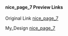 #### nice_page_7 Preview Links

Original Link [nice_page_7](https://nicepage.com/website-builder-software/preview/ecology-habits-67560?device=desktop)

My_Design [nice_page_7](https://varunuk09.github.io/HTML_PROJECTS/nice_page_7/)